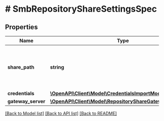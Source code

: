 # # SmbRepositoryShareSettingsSpec

## Properties

Name | Type | Description | Notes
------------ | ------------- | ------------- | -------------
**share_path** | **string** | Path to the shared folder that that is used as a backup repository. |
**credentials** | [**\OpenAPI\Client\Model\CredentialsImportModel**](CredentialsImportModel.md) |  |
**gateway_server** | [**\OpenAPI\Client\Model\RepositoryShareGatewayImportSpec**](RepositoryShareGatewayImportSpec.md) |  | [optional]

[[Back to Model list]](../../README.md#models) [[Back to API list]](../../README.md#endpoints) [[Back to README]](../../README.md)
